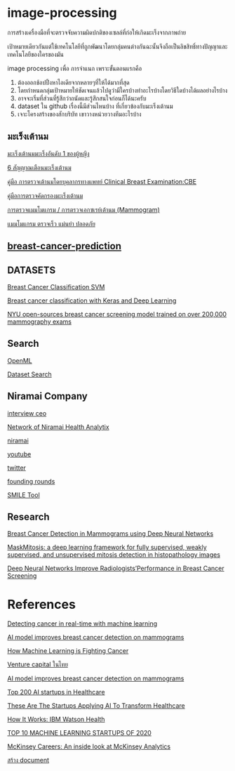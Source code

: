 # image-processing
การสร้างเครื่องมือที่จะตรวจจับความผิดปกติของเซลล์ที่ก่อให้เกิดมะเร็งจากภาพถ่าย

เป้าหมายเดียวกันแต่ใช้เทคโนโลยีที่ถูกพัฒนาโดยกลุ่มคนต่างกันฉะนั้นจึงถือเป็นลิขสิทธิ์ทางปัญญาและเทคโนโลยีของใครของมัน

image processing เพื่อ การจำแนก
เพราะขั้นตอนแรกคือ
1. ต้องออกช้อปปิ้งหาไอเดียจากหลายๆที่ให้ได้มากที่สุด
2. โดยกำหนดกลุ่มเป้าหมายให้ชัดเจนแล้วไปดูว่ามีใครบ้างทำอะไรบ้างโดยวิธีใดบ้างได้ผลอย่างไรบ้าง
3. อาจจะเริ่มที่ส่วนที่รู้สึกว่าถนัดและรู้สึกสนใจก่อนก็ได้นะครับ
4. dataset ใน github เรื่องนี้มีส่วนไหนบ้าง ที่เกี่ยวข้องกับมะเร็งเต้านม
5. เจาะโครงสร้างของสักบริบัท เขาวางหน่วยวางทีมอะไรบ้าง 

## มะเร็งเต้านม
[มะเร็งเต้านมมะเร็งอันดับ 1 ของผู้หญิง](https://www.sikarin.com/content/detail/461/%E0%B9%82%E0%B8%A3%E0%B8%84%E0%B8%A1%E0%B8%B0%E0%B9%80%E0%B8%A3%E0%B9%87%E0%B8%87%E0%B9%80%E0%B8%95%E0%B9%89%E0%B8%B2%E0%B8%99%E0%B8%A1-%E0%B8%A1%E0%B8%B0%E0%B9%80%E0%B8%A3%E0%B9%87%E0%B8%87%E0%B8%AD%E0%B8%B1%E0%B8%99%E0%B8%94%E0%B8%B1%E0%B8%9A-1-%E0%B8%82%E0%B8%AD%E0%B8%87%E0%B8%9C%E0%B8%B9%E0%B9%89%E0%B8%AB%E0%B8%8D%E0%B8%B4%E0%B8%87)

[6 สัญญาณเตือนมะเร็งเต้านม](https://www.samitivejhospitals.com/th/%E0%B8%AA%E0%B8%B1%E0%B8%8D%E0%B8%8D%E0%B8%B2%E0%B8%93%E0%B8%A1%E0%B8%B0%E0%B9%80%E0%B8%A3%E0%B9%87%E0%B8%87%E0%B9%80%E0%B8%95%E0%B9%89%E0%B8%B2%E0%B8%99%E0%B8%A1/)

[คู่มือ การตรวจเต้านมโดยบุคลากรทางแพทย์ Clinical Breast Examination:CBE](http://www.nci.go.th/th/File_download/D_index/CBE/%E0%B8%84%E0%B8%B9%E0%B9%88%E0%B8%A1%E0%B8%B7%E0%B8%AD%20%E0%B8%81%E0%B8%B2%E0%B8%A3%E0%B8%95%E0%B8%A3%E0%B8%A7%E0%B8%88%E0%B9%80%E0%B8%95%E0%B9%89%E0%B8%B2%E0%B8%99%E0%B8%A1.pdf)

[คู่มือการตรวจคัดกรองมะเร็งเต้านม](http://www.kaengkrachan-hospital.com/images/main_1550108300/%E0%B8%84%E0%B8%B9%E0%B9%88%E0%B8%A1%E0%B8%B7%E0%B8%AD%E0%B8%81%E0%B8%B2%E0%B8%A3%E0%B8%95%E0%B8%A3%E0%B8%A7%E0%B8%88%E0%B8%84%E0%B8%B1%E0%B8%94%E0%B8%81%E0%B8%A3%E0%B8%AD%E0%B8%87%E0%B8%A1%E0%B8%B0%E0%B9%80%E0%B8%A3%E0%B9%87%E0%B8%87%E0%B9%80%E0%B8%95%E0%B9%89%E0%B8%B2%E0%B8%99%E0%B8%A1.pdf)

[การตรวจแมมโมแกรม / การตรวจเอกซเรย์เต้านม (Mammogram)](https://medthai.com/%E0%B8%81%E0%B8%B2%E0%B8%A3%E0%B8%95%E0%B8%A3%E0%B8%A7%E0%B8%88%E0%B9%81%E0%B8%A1%E0%B8%A1%E0%B9%82%E0%B8%A1%E0%B9%81%E0%B8%81%E0%B8%A3%E0%B8%A1/)

[แมมโมแกรม ตรวจเร็ว แม่นยำ ปลอดภัย](https://www.siphhospital.com/th/news/article/share/515)
## [breast-cancer-prediction](https://github.com/topics/breast-cancer-prediction)

## DATASETS
[Breast Cancer Classification SVM](https://www.kaggle.com/babakgohardani/breast-cancer-classification-svm)

[Breast cancer classification with Keras and Deep Learning](https://www.pyimagesearch.com/2019/02/18/breast-cancer-classification-with-keras-and-deep-learning/)

[NYU open-sources breast cancer screening model trained on over 200,000 mammography exams](https://venturebeat.com/2019/03/21/nyu-open-sources-breast-cancer-screening-model-trained-on-over-200000-mammography-exams/)
## Search

[OpenML](https://www.openml.org/search?type=data)

[Dataset Search](https://datasetsearch.research.google.com/)

## Niramai Company
[interview ceo](https://blogs.cisco.com/csr/women-rock-it-geetha-manjunath-niramai#:~:text=Corporate%20Social%20Responsibility-,The%20Founder%2C%20CEO%20and%20CTO%20of%20Niramai%20on,Early%20Detection%20of%20Breast%20Cancer&text=Dr.,and%20why%20she%20founded%20Niramai.)

[Network of Niramai Health Analytix](https://www.tofler.in/niramai-health-analytix-private-limited/company/U72200KA2016PTC095020/network)

[niramai](https://www.niramai.com/)

[youtube](https://www.youtube.com/playlist?list=PL25iL2iPp9_bzVZlU3Qxn8tdsUdvtnwU9)

[twitter](https://twitter.com/niramaianalytix)

[founding rounds](https://www.crunchbase.com/organization/niramai-health-analytix/company_financials)

[SMILE Tool](https://www.niramai.com/about/smile/)

## Research
[Breast Cancer Detection in Mammograms using Deep Neural Networks](https://www.researchgate.net/publication/337674033_Breast_Cancer_Detection_in_Mammograms_using_Deep_Neural_Networks)

[MaskMitosis: a deep learning framework for fully supervised, weakly supervised, and unsupervised mitosis detection in histopathology images](https://link.springer.com/article/10.1007/s11517-020-02175-z)

[Deep Neural Networks Improve Radiologists’Performance in Breast Cancer Screening](https://arxiv.org/pdf/1903.08297.pdf)
# References

[Detecting cancer in real-time with machine learning](https://www.youtube.com/watch?v=9Mz84cwVmS0&feature=share&fbclid=IwAR3Xl5jGYSsASg9WuezoGyJesUo_yWi1L-YRIXdKxhXYzynUidsYxM9l97s)

[AI model improves breast cancer detection on mammograms](https://www.youtube.com/watch?v=Mur70YjInmI&feature=share&fbclid=IwAR2xJUBHEjRPsjBs5CLwclsC2S5meCvL_r_-326Xoz0FcNEN4hqg0UDW2lU)

[How Machine Learning is Fighting Cancer](https://www.youtube.com/watch?v=ALQ_RNSRE40&feature=share&fbclid=IwAR1MmmWPAUhE0e5yVbqgAXifPOZJUuknTh0H7DVZSTclBg5Pb2d3zl7i8-s)

[Venture capital ในไทย](https://saiamad.wordpress.com/2015/05/27/venturecapitalthailand/?fbclid=IwAR1RC4u4zJiEeqXaUjnVxPmXTYzDaEwO_1OOqJaz1IQGJ-LnnVKDmVFJTlk)

[AI model improves breast cancer detection on mammograms](https://www.youtube.com/watch?v=Mur70YjInmI&feature=share&fbclid=IwAR1hzrxHqvzA2aUtwC3PG4AmKFv45YKv6jXMXqhCD9MeSzhgUkye6xIFYDI)

[Top 200 AI startups in Healthcare](https://www.medicalstartups.org/top/ai/?fbclid=IwAR0XVnnhnQitNp96mjYhi1i9AmJDNWeY6j9XQcS1tTNhVuGeJkiwg_00dgE#:~:text=OWKIN%20is%20the%20AI%20startup,with%20diseases%20and%20treatment%20outcomes)

[These Are The Startups Applying AI To Transform Healthcare](https://www.forbes.com/sites/robtoews/2020/08/26/ai-will-revolutionize-healthcare-the-transformation-has-already-begun/?fbclid=IwAR2griUWPyBuKO39pp0D4-pVBH7Cg0W1rqsbspnuyS5TZI2yJsuuHEMycrI#5c1145d3722f)

[How It Works: IBM Watson Health](https://www.youtube.com/watch?v=ZPXCF5e1_HI&feature=youtu.be&fbclid=IwAR3_vWwesOYhZz6n8BmzKqGsfaeWHBsLlIOBoKGP5sDEwYWFWXba5bP6iuo)

[TOP 10 MACHINE LEARNING STARTUPS OF 2020](https://www.analyticsinsight.net/top-10-machine-learning-startups-of-2020/?fbclid=IwAR2eqNtRmiAMzQPhBwGWOwbhFrff4-SdLcQ5uwEZkmr-3yARPKmIHIHrEzg)

[McKinsey Careers: An inside look at McKinsey Analytics](https://www.youtube.com/watch?v=hscCPOtUq9Y&feature=share&fbclid=IwAR0R2FVTswMKiqtqEO4ivUZeIfm7pWXpFGbw6t0ONCAJyEf66hhgT_wSdMo)

[สร้าง document](https://sharebootstrap.com/free-bootstrap-documentation-theme/)
